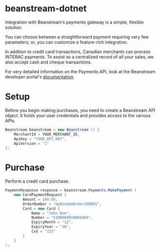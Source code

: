 beanstream-dotnet
=================

Integration with Beanstream’s payments gateway is a simple, flexible solution.

You can choose between a straightforward payment requiring very few parameters; or, you can customize a feature-rich integration.

In addition to credit card transactions, Canadian merchants can process INTERAC payments. To assist as a centralized record of all your sales, we also accept cash and cheque transactions.

For very detailed information on the Payments API, look at the Beanstream developer portal's [documentation](http://developer.beanstream.com/documentation/take-payments/purchases-pre-authorizations/).

# Setup
Before you begin making purchases, you need to create a Beanstream API object. It holds your user credentials and provides access to the various APIs.

```c#
Beanstream beanstream = new Beanstream () {
	MerchantId = YOUR_MERCHANT_ID,
	ApiKey = "YOUR_API_KEY",
	ApiVersion = "1"
};
```

# Purchase

Perform a credit card purchase.

```c#
PaymentResponse response = beanstream.Payments.MakePayment (
	new CardPaymentRequest {
		Amount = 100.00,
		OrderNumber = "myRandomOrderId0001",
		Card = new Card {
			Name = "John Doe",
			Number = "5100000010001004",
			ExpiryMonth = "12",
			ExpiryYear = "18",
			Cvd = "123"
		}
	}
);
```



